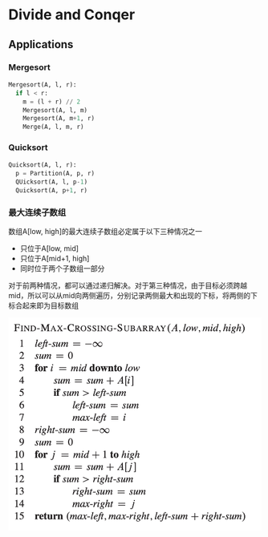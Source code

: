 # Divide and Conqer

## Applications

### Mergesort

```python
Mergesort(A, l, r):
  if l < r:
    m = (l + r) // 2
    Mergesort(A, l, m)
    Mergesort(A, m+1, r)
    Merge(A, l, m, r)
```

### Quicksort

```python
Quicksort(A, l, r):
  p = Partition(A, p, r)
  QUicksort(A, l, p-1)
  Quicksort(A, p+1, r)
```

### 最大连续子数组

数组A[low, high]的最大连续子数组必定属于以下三种情况之一

- 只位于A[low, mid]
- 只位于A[mid+1, high]
- 同时位于两个子数组一部分

对于前两种情况，都可以通过递归解决。对于第三种情况，由于目标必须跨越mid，所以可以从mid向两侧遍历，分别记录两侧最大和出现的下标，将两侧的下标合起来即为目标数组

![dc1](../../img/algorithm/dc1.png)

